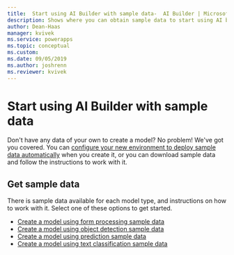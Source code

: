 ```yaml
---
title:  Start using AI Builder with sample data-  AI Builder | Microsoft Docs
description: Shows where you can obtain sample data to start using AI builder.
author: Dean-Haas
manager: kvivek
ms.service: powerapps
ms.topic: conceptual
ms.custom: 
ms.date: 09/05/2019
ms.author: joshrenn
ms.reviewer: kvivek
---
```


# Start using AI Builder with sample data

Don't have any data of your own to create a model? No problem! We've got you covered. You can [configure your new environment to deploy sample data automatically](build-model.md) when you create it, or you can download sample data and follow the instructions to work with it.

## Get sample data

There is sample data available for each model type, and instructions on how to work with it. Select one of these options to get started.

- [Create a model using form processing sample data](//form-processing-sample-data.md)
- [Create a model using object detection sample data](//object-detection-sample-data.md)
- [Create a model using prediction sample data](//prediction-sample-data.md)
- [Create a model using text classification sample data](//text-classification-sample-data.md)
